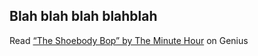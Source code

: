 ## Blah blah blah blahblah
<div id='rg_embed_link_9954064' class='rg_embed_link' data-song-id='9954064'>Read <a href='https://genius.com/The-minute-hour-the-shoebody-bop-lyrics'>“The Shoebody Bop” by The Minute Hour</a> on Genius</div> <script crossorigin src='//genius.com/songs/9954064/embed.js'></script>
<!--
**skepticc666/skepticc666** is a ✨ _special_ ✨ repository because its `README.md` (this file) appears on your GitHub profile.

Here are some ideas to get you started:

- 🔭 I’m currently working on ...
- 🌱 I’m currently learning ...
- 👯 I’m looking to collaborate on ...
- 🤔 I’m looking for help with ...
- 💬 Ask me about ...
- 📫 How to reach me: ...
- 😄 Pronouns: ...
- ⚡ Fun fact: ...
-->
